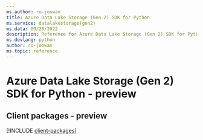 ```yaml
---
ms.author: ro-joowan
title: Azure Data Lake Storage (Gen 2) SDK for Python
ms.service: datalakestorage(gen2)
ms.data: 09/28/2022
description: Reference for Azure Data Lake Storage (Gen 2) SDK for Python
ms.devlang: python
author: ro-joowan
ms.topic: reference
---
```

# Azure Data Lake Storage (Gen 2) SDK for Python - preview

## Client packages - preview
[!INCLUDE [client-packages](data-lake-storage-(gen-2)-client-index.md)]